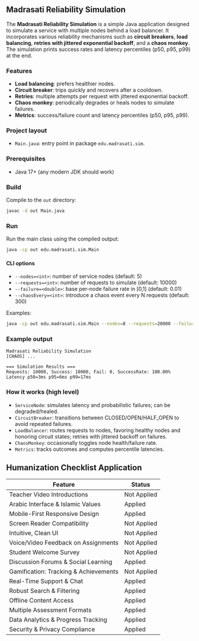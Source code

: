 ## Madrasati Reliability Simulation
The **Madrasati Reliability Simulation** is a simple Java application designed to simulate a service with multiple nodes behind a load balancer. It incorporates various reliability mechanisms such as **circuit breakers**, **load balancing**, **retries with jittered exponential backoff**, and a **chaos monkey**. The simulation prints success rates and latency percentiles (p50, p95, p99) at the end.


### Features
- **Load balancing**: prefers healthier nodes.
- **Circuit breaker**: trips quickly and recovers after a cooldown.
- **Retries**: multiple attempts per request with jittered exponential backoff.
- **Chaos monkey**: periodically degrades or heals nodes to simulate failures.
- **Metrics**: success/failure count and latency percentiles (p50, p95, p99).

### Project layout
- `Main.java`: entry point in package `edu.madrasati.sim`.

### Prerequisites
- Java 17+ (any modern JDK should work)

### Build
Compile to the `out` directory:

```bash
javac -d out Main.java
```

### Run
Run the main class using the compiled output:

```bash
java -cp out edu.madrasati.sim.Main
```

#### CLI options
- `--nodes=<int>`: number of service nodes (default: 5)
- `--requests=<int>`: number of requests to simulate (default: 10000)
- `--failure=<double>`: base per-node failure rate in [0,1] (default: 0.01)
- `--chaosEvery=<int>`: introduce a chaos event every N requests (default: 300)

Examples:

```bash
java -cp out edu.madrasati.sim.Main --nodes=8 --requests=20000 --failure=0.02 --chaosEvery=200
```

### Example output

```text
Madrasati Reliability Simulation
[CHAOS] ...

=== Simulation Results ===
Requests: 10000, Success: 10000, Fail: 0, SuccessRate: 100.00%
Latency p50=3ms p95=6ms p99=17ms
```

### How it works (high level)
- `ServiceNode`: simulates latency and probabilistic failures; can be degraded/healed.
- `CircuitBreaker`: transitions between CLOSED/OPEN/HALF_OPEN to avoid repeated failures.
- `LoadBalancer`: routes requests to nodes, favoring healthy nodes and honoring circuit states; retries with jittered backoff on failures.
- `ChaosMonkey`: occasionally toggles node health/failure rate.
- `Metrics`: tracks outcomes and computes percentile latencies.

## Humanization Checklist Application

| Feature | Status |
|---|---|
| Teacher Video Introductions | Not Applied |
| Arabic Interface & Islamic Values | Applied |
| Mobile-First Responsive Design | Applied |
| Screen Reader Compatibility | Not Applied |
| Intuitive, Clean UI | Not Applied |
| Voice/Video Feedback on Assignments | Not Applied |
| Student Welcome Survey | Not Applied |
| Discussion Forums & Social Learning | Applied |
| Gamification: Tracking & Achievements | Not Applied |
| Real-Time Support & Chat | Applied |
| Robust Search & Filtering | Applied |
| Offline Content Access | Applied |
| Multiple Assessment Formats | Applied |
| Data Analytics & Progress Tracking | Applied |
| Security & Privacy Compliance | Applied |

